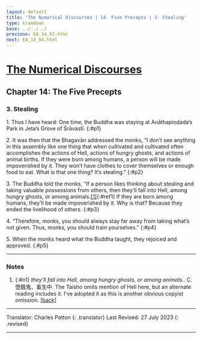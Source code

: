 ```yaml
---
layout: default
title: 'The Numerical Discourses | 14. Five Precepts | 3. Stealing'
type: kramdown
base: ../../../
previous: EA_14_02.html
next: EA_14_04.html
---
```


# [The Numerical Discourses](../index.html)
## Chapter 14: The Five Precepts
### 3. Stealing

1\. Thus I have heard: One time, the Buddha was staying at Anāthapiṇḍada’s Park in Jeta’s Grove of Śrāvastī.
{:#p1}

2\. It was then that the Bhagavān addressed the monks, “I don’t see anything in this assembly like one thing that when cultivated and cultivated often accomplishes the actions of Hell, actions of hungry ghosts, and actions of animal births. If they were born among humans, a person will be made impoverished by it. They won’t have clothes to cover themselves or enough food to eat. What is that one thing? It’s stealing.”
{:#p2}

3\. The Buddha told the monks, “If a person likes thinking about stealing and taking valuable possessions from others, then they’ll fall into Hell, among hungry ghosts, or among animals.[\[1\]](#n1){:#ref1} If they are born among humans, they’ll be made impoverished by it. Why is that? Because they ended the livelihood of others.
{:#p3}

4\. “Therefore, monks, you should always stay far away from taking what’s not given. Thus, monks, you should train yourselves.”
{:#p4}

5\. When the monks heard what the Buddha taught, they rejoiced and approved.
{:#p5}

---

### Notes

1. {:#n1} <em>they’ll fall into Hell, among hungry ghosts, or among animals.</em>. C. 墮餓鬼、畜生中. The Taisho omits mention of Hell here, but an alternate reading includes it. I’ve adopted it as this is another obvious copyist omission. [\[back\]](#ref1)

---

Translator: Charles Patton
{: .translator}
Last Revised: 27 July 2023
{: .revised}

---